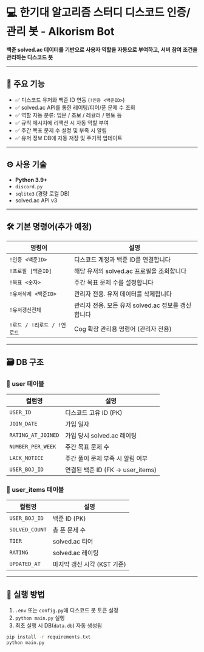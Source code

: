 # 💻 한기대 알고리즘 스터디 디스코드 인증/관리 봇 - Alkorism Bot

**백준 solved.ac 데이터를 기반으로 사용자 역할을 자동으로 부여하고, 서버 참여 조건을 관리하는 디스코드 봇**

---

## 📌 주요 기능

- ✅ 디스코드 유저와 백준 ID 연동 (`!인증 <백준ID>`)
- ✅ solved.ac API를 통한 레이팅/티어/푼 문제 수 조회
- ✅ 역할 자동 분류: 입문 / 초보 / 레귤러 / 멘토 등
- ✅ 규칙 메시지에 리액션 시 자동 역할 부여
- ✅ 주간 목표 문제 수 설정 및 부족 시 알림
- ✅ 유저 정보 DB에 자동 저장 및 주기적 업데이트

---

## ⚙️ 사용 기술

- **Python 3.9+**
- `discord.py`
- `sqlite3` (경량 로컬 DB)
- solved.ac API v3

---

## 🛠 기본 명령어(추가 예정)

| 명령어 | 설명 |
|--------|------|
| `!인증 <백준ID>` | 디스코드 계정과 백준 ID를 연결합니다 |
| `!프로필 [백준ID]` | 해당 유저의 solved.ac 프로필을 조회합니다 |
| `!목표 <숫자>` | 주간 목표 문제 수를 설정합니다 |
| `!유저삭제 <백준ID>` | 관리자 전용. 유저 데이터를 삭제합니다 |
| `!유저갱신전체` | 관리자 전용. 모든 유저 solved.ac 정보를 갱신합니다 |
| `!로드 / !리로드 / !언로드` | Cog 확장 관리용 명령어 (관리자 전용) |

---

## 🗃 DB 구조

### 📍 user 테이블
| 컬럼명 | 설명 |
|--------|------|
| `USER_ID` | 디스코드 고유 ID (PK) |
| `JOIN_DATE` | 가입 일자 |
| `RATING_AT_JOINED` | 가입 당시 solved.ac 레이팅 |
| `NUMBER_PER_WEEK` | 주간 목표 문제 수 |
| `LACK_NOTICE` | 주간 풀이 문제 부족 시 알림 여부 |
| `USER_BOJ_ID` | 연결된 백준 ID (FK → user_items) |

### 📍 user_items 테이블
| 컬럼명 | 설명 |
|--------|------|
| `USER_BOJ_ID` | 백준 ID (PK) |
| `SOLVED_COUNT` | 총 푼 문제 수 |
| `TIER` | solved.ac 티어 |
| `RATING` | solved.ac 레이팅 |
| `UPDATED_AT` | 마지막 갱신 시각 (KST 기준) |

---

## 🚀 실행 방법

1. `.env` 또는 `config.py`에 디스코드 봇 토큰 설정
2. `python main.py` 실행
3. 최초 실행 시 DB(`data.db`) 자동 생성됨

```bash
pip install -r requirements.txt
python main.py
```
